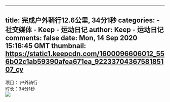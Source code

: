 
---
title: 完成户外骑行12.6公里, 34分1秒
categories: 
    - 社交媒体
    - Keep - 运动日记
author: Keep - 运动日记
comments: false
date: Mon, 14 Sep 2020 15:16:45 GMT
thumbnail: https://static1.keepcdn.com/1600096606012_556b02c1ab59390afea671ea_9223370436758185107_cy
---

<div>   
项目： 户外骑行 <br>时长：34分1秒<br><img src="https://static1.keepcdn.com/1600096606012_556b02c1ab59390afea671ea_9223370436758185107_cy" referrerpolicy="no-referrer">  
</div>
            